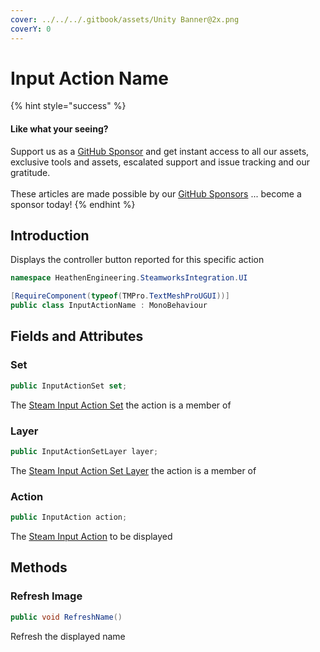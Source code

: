 ```yaml
---
cover: ../../../.gitbook/assets/Unity Banner@2x.png
coverY: 0
---
```


# Input Action Name

{% hint style="success" %}
#### Like what your seeing?

Support us as a [GitHub Sponsor](../../../become-a-sponsor/) and get instant access to all our assets, exclusive tools and assets, escalated support and issue tracking and our gratitude.\
\
These articles are made possible by our [GitHub Sponsors](../../../become-a-sponsor/) ... become a sponsor today!
{% endhint %}

## Introduction

Displays the controller button reported for this specific action

```csharp
namespace HeathenEngineering.SteamworksIntegration.UI
```

```csharp
[RequireComponent(typeof(TMPro.TextMeshProUGUI))]
public class InputActionName : MonoBehaviour
```

## Fields and Attributes

### Set

```csharp
public InputActionSet set;
```

The [Steam Input Action Set](../scriptable-objects/input-action-set.md) the action is a member of

### Layer

```csharp
public InputActionSetLayer layer;
```

The [Steam Input Action Set Layer](../scriptable-objects/input-action-set-layer.md) the action is a member of

### Action

```csharp
public InputAction action;
```

The [Steam Input Action](../scriptable-objects/input-action.md) to be displayed

## Methods

### Refresh Image

```csharp
public void RefreshName()
```

Refresh the displayed name
